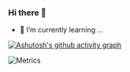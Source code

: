 ### Hi there 👋
- 🌱 I’m currently learning ...

[![Ashutosh's github activity graph](https://activity-graph.herokuapp.com/graph?username=liuwwang&theme=react)](https://github.com/ashutosh00710/github-readme-activity-graph)


![Metrics](https://metrics.lecoq.io/liuwwang?template=classic&base=header%2C%20activity%2C%20community%2C%20repositories%2C%20metadata&base.indepth=false&base.hireable=false&base.skip=false&config.timezone=Asia%2FShanghai)

